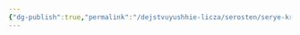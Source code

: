 ```yaml
---
{"dg-publish":true,"permalink":"/dejstvuyushhie-licza/serosten/serye-krysy/alvkron-tianiks/","dgPassFrontmatter":true}
---
```


